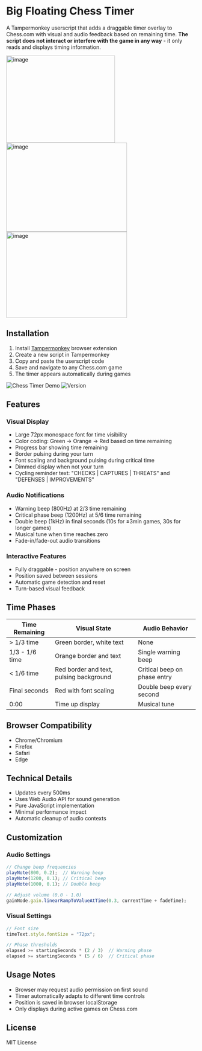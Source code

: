# Big Floating Chess Timer

A Tampermonkey userscript that adds a draggable timer overlay to Chess.com with visual and audio feedback based on remaining time. **The script does not interact or interfere with the game in any way** - it only reads and displays timing information.
 
<img width="289" height="231" alt="image" src="https://github.com/user-attachments/assets/656936de-5090-4da1-85a4-34649ab1ddc2"/>
<img width="321" height="236" alt="image" src="https://github.com/user-attachments/assets/2df522c8-e4ff-4eb2-b41e-1503d22d0be5" />
<img width="321" height="228" alt="image" src="https://github.com/user-attachments/assets/d8a4561f-ba54-4112-a2b9-f473705325d3" />

## Installation

1. Install [Tampermonkey](https://www.tampermonkey.net/) browser extension
2. Create a new script in Tampermonkey
3. Copy and paste the userscript code
4. Save and navigate to any Chess.com game
5. The timer appears automatically during games

![Chess Timer Demo](https://img.shields.io/badge/Chess.com-Compatible-green) ![Version](https://img.shields.io/badge/Version-0.15-blue)

## Features

### Visual Display
- Large 72px monospace font for time visibility
- Color coding: Green → Orange → Red based on time remaining
- Progress bar showing time remaining
- Border pulsing during your turn
- Font scaling and background pulsing during critical time
- Dimmed display when not your turn
- Cycling reminder text: "CHECKS | CAPTURES | THREATS" and "DEFENSES | IMPROVEMENTS"

### Audio Notifications
- Warning beep (800Hz) at 2/3 time remaining
- Critical phase beep (1200Hz) at 5/6 time remaining
- Double beep (1kHz) in final seconds (10s for ≤3min games, 30s for longer games)
- Musical tune when time reaches zero
- Fade-in/fade-out audio transitions

### Interactive Features
- Fully draggable - position anywhere on screen
- Position saved between sessions
- Automatic game detection and reset
- Turn-based visual feedback

## Time Phases

| Time Remaining | Visual State | Audio Behavior |
|----------------|--------------|----------------|
| > 1/3 time | Green border, white text | None |
| 1/3 - 1/6 time | Orange border and text | Single warning beep |
| < 1/6 time | Red border and text, pulsing background | Critical beep on phase entry |
| Final seconds | Red with font scaling | Double beep every second |
| 0:00 | Time up display | Musical tune |

## Browser Compatibility

- Chrome/Chromium
- Firefox  
- Safari
- Edge

## Technical Details

- Updates every 500ms
- Uses Web Audio API for sound generation
- Pure JavaScript implementation
- Minimal performance impact
- Automatic cleanup of audio contexts

## Customization

### Audio Settings
```javascript
// Change beep frequencies
playNote(800, 0.2);  // Warning beep
playNote(1200, 0.1); // Critical beep
playNote(1000, 0.1); // Double beep

// Adjust volume (0.0 - 1.0)
gainNode.gain.linearRampToValueAtTime(0.3, currentTime + fadeTime);
```

### Visual Settings
```javascript
// Font size
timeText.style.fontSize = "72px";

// Phase thresholds
elapsed >= startingSeconds * (2 / 3)  // Warning phase
elapsed >= startingSeconds * (5 / 6)  // Critical phase
```

## Usage Notes

- Browser may request audio permission on first sound
- Timer automatically adapts to different time controls
- Position is saved in browser localStorage
- Only displays during active games on Chess.com

## License

MIT License
